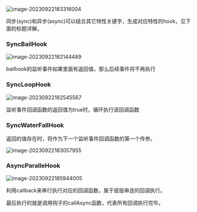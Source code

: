 ![image-20230922183316004](C:\Users\XANA\AppData\Roaming\Typora\typora-user-images\image-20230922183316004.png)

同步(sync)和异步(async)可以结合其它特性关键字，生成对应特性的hook，见下面的标题详解。

### SyncBailHook

![image-20230922182144489](C:\Users\XANA\AppData\Roaming\Typora\typora-user-images\image-20230922182144489.png)

bailhook的监听事件如果里面有返回值，那么后续事件将不再执行

### SyncLoopHook

![image-20230922182545567](C:\Users\XANA\AppData\Roaming\Typora\typora-user-images\image-20230922182545567.png)

监听事件回调函数的返回值为true时，循环执行该回调函数

### SyncWaterFallHook

返回的值存在时，将作为下一个监听事件回调函数的第一个传参。

![image-20230922183057955](C:\Users\XANA\AppData\Roaming\Typora\typora-user-images\image-20230922183057955.png)



### AsyncParalleHook

![image-20230922185944005](C:\Users\XANA\AppData\Roaming\Typora\typora-user-images\image-20230922185944005.png)

利用callback来串行执行对应的回调函数，属于层层串连的回调执行。

最后执行的就是调用钩子的callAsync函数，代表所有回调执行完毕。